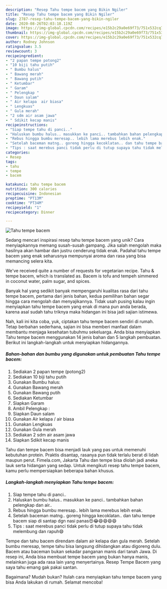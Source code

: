 ```yaml
---
description: "Resep Tahu tempe bacem yang Bikin Ngiler"
title: "Resep Tahu tempe bacem yang Bikin Ngiler"
slug: 2787-resep-tahu-tempe-bacem-yang-bikin-ngiler
date: 2020-08-26T02:03:10.119Z
image: https://img-global.cpcdn.com/recipes/e15b2c29a0e69f73/751x532cq70/tahu-tempe-bacem-foto-resep-utama.jpg
thumbnail: https://img-global.cpcdn.com/recipes/e15b2c29a0e69f73/751x532cq70/tahu-tempe-bacem-foto-resep-utama.jpg
cover: https://img-global.cpcdn.com/recipes/e15b2c29a0e69f73/751x532cq70/tahu-tempe-bacem-foto-resep-utama.jpg
author: Rodney Johnson
ratingvalue: 3.5
reviewcount: 3
recipeingredient:
- "2 papan tempe potong2"
- "10 biji tahu putih"
- " Bumbu halus"
- " Bawang merah"
- " Bawang putih"
- " Ketumbar"
- " Garam"
- " Pelengkap "
- " Daun salam"
- " Air kelapa  air biasa"
- " Lengkuas"
- " Gula merah"
- "2 sdm air asam jawa"
- " Sdikit kecap manis"
recipeinstructions:
- "Siap tempe tahu di panci.."
- "Haluskan bumbu halus.. masukkan ke panci.. tambahkan bahan pelengkap dan air.."
- "Rebus hingga bumbu meresap.. lebih lama merebus lebih enak."
- "Setelah baceman matng.. goreng hingga kecoklatan.. dan tahu tempe bacem siap di santap dgn nasi panas😍😂😄😄😄😄"
- "Tips : saat merebus panci tidak perlu di tutup supaya tahu tidak melembung dan rapuh😄"
categories:
- Resep
tags:
- tahu
- tempe
- bacem

katakunci: tahu tempe bacem 
nutrition: 300 calories
recipecuisine: Indonesian
preptime: "PT13M"
cooktime: "PT34M"
recipeyield: "1"
recipecategory: Dinner

---
```



![Tahu tempe bacem](https://img-global.cpcdn.com/recipes/e15b2c29a0e69f73/751x532cq70/tahu-tempe-bacem-foto-resep-utama.jpg)

Sedang mencari inspirasi resep tahu tempe bacem yang unik? Cara menyiapkannya memang susah-susah gampang. Jika salah mengolah maka hasilnya akan hambar dan justru cenderung tidak enak. Padahal tahu tempe bacem yang enak seharusnya mempunyai aroma dan rasa yang bisa memancing selera kita.

We&#39;ve received quite a number of requests for vegetarian recipe. Tahu &amp; tempe bacem, which is translated as. Bacem is tofu and tempeh simmered in coconut water, palm sugar, and spices.

Banyak hal yang sedikit banyak mempengaruhi kualitas rasa dari tahu tempe bacem, pertama dari jenis bahan, kedua pemilihan bahan segar hingga cara mengolah dan menyajikannya. Tidak usah pusing kalau ingin menyiapkan tahu tempe bacem yang enak di mana pun anda berada, karena asal sudah tahu triknya maka hidangan ini bisa jadi sajian istimewa.


Nah, kali ini kita coba, yuk, ciptakan tahu tempe bacem sendiri di rumah. Tetap berbahan sederhana, sajian ini bisa memberi manfaat dalam membantu menjaga kesehatan tubuhmu sekeluarga. Anda bisa menyiapkan Tahu tempe bacem menggunakan 14 jenis bahan dan 5 langkah pembuatan. Berikut ini langkah-langkah untuk menyiapkan hidangannya.

<!--inarticleads1-->

##### Bahan-bahan dan bumbu yang digunakan untuk pembuatan Tahu tempe bacem:

1. Sediakan 2 papan tempe (potong2)
1. Sediakan 10 biji tahu putih
1. Gunakan  Bumbu halus:
1. Gunakan  Bawang merah
1. Gunakan  Bawang putih
1. Sediakan  Ketumbar
1. Siapkan  Garam
1. Ambil  Pelengkap :
1. Siapkan  Daun salam
1. Gunakan  Air kelapa / air biasa
1. Gunakan  Lengkuas
1. Gunakan  Gula merah
1. Sediakan 2 sdm air asam jawa
1. Siapkan  Sdikit kecap manis


Tahu dan tempe bacem bisa menjadi lauk yang pas untuk memenuhi kebutuhan protein. Praktis disantap, rasanya pun tidak terlalu berat di lidah maupun perut. Fimela.com, Jakarta Tahu dan tempe bisa diolah jadi aneka lauk serta hidangan yang sedap. Untuk mengikuti resep tahu tempe bacem, kamu perlu mempersiapkan beberapa bahan khusus. 

<!--inarticleads2-->

##### Langkah-langkah menyiapkan Tahu tempe bacem:

1. Siap tempe tahu di panci..
1. Haluskan bumbu halus.. masukkan ke panci.. tambahkan bahan pelengkap dan air..
1. Rebus hingga bumbu meresap.. lebih lama merebus lebih enak.
1. Setelah baceman matng.. goreng hingga kecoklatan.. dan tahu tempe bacem siap di santap dgn nasi panas😍😂😄😄😄😄
1. Tips : saat merebus panci tidak perlu di tutup supaya tahu tidak melembung dan rapuh😄


Tempe dan tahu bacem direndam dalam air kelapa dan gula merah. Setelah bumbu meresap, tempe tahu bisa langsung dihidangkan atau digoreng dulu. Bacem atau baceman bukan sekadar panganan manis dari tanah Jawa. Di resep ini, Anda bisa membuat tempe bacem yang bukan hanya manis, melainkan juga ada rasa lain yang menyertainya. Resep Tempe Bacem yang saya tahu emang gak pakai santan. 

Bagaimana? Mudah bukan? Itulah cara menyiapkan tahu tempe bacem yang bisa Anda lakukan di rumah. Selamat mencoba!
